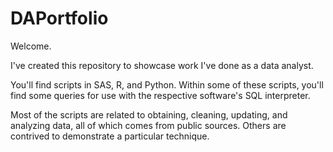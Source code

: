 # DAPortfolio

Welcome.

I've created this repository to showcase work I've done as a data analyst. 

You'll find scripts in SAS, R, and Python. Within some of these scripts, you'll find some queries for use with the respective software's SQL interpreter.

Most of the scripts are related to obtaining, cleaning, updating, and analyzing data, all of which comes from public sources. Others are contrived to demonstrate a particular technique.
